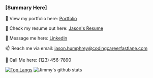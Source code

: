 ### [Summary Here]


👀 View my portfolio here: [Portfolio](www.codingcareerfastlane.com)

📝 Check my resume out here: [Jason's Resume](drive.google.com)

💬 Message me here: [Linkedin](https://www.linkedin.com/in/meet-jason-humphrey/)

📫 Reach me via email: [jason.humphrey@codingcareerfastlane.com](mailto:jason.humphrey@codingcareerfastlane.com)

📲 Call Me here: (123) 456-7890

[![Top Langs](https://github-readme-stats.vercel.app/api/top-langs/?username=JimmySpann&layout=compact)](https://github.com/JimmySpann/github-readme-stats)
![Jimmy's github stats](https://github-readme-stats.vercel.app/api?username=JimmySpann&show_icons=true&theme=dark)
